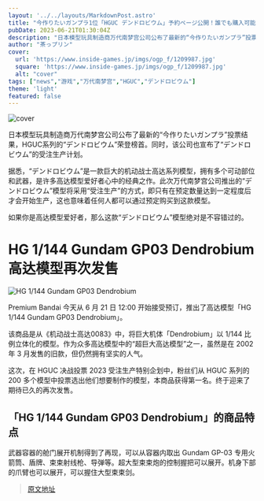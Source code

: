 ```yaml
---
layout: '../../layouts/MarkdownPost.astro'
title: "今作りたいガンプラ1位「HGUC デンドロビウム」予約ページ公開！誰でも購入可能な“受注生産”に"
pubDate: 2023-06-21T01:30:04Z
description: "日本模型玩具制造商万代南梦宫公司公布了最新的“今作りたいガンプラ”投票结果，HGUC系列的“デンドロビウム”荣登榜首。同时，该公司也宣布了“デンドロビウム”的受注生产计划。"
author: "茶っプリン"
cover:
  url: 'https://www.inside-games.jp/imgs/ogp_f/1209987.jpg'
  square: 'https://www.inside-games.jp/imgs/ogp_f/1209987.jpg'
  alt: "cover"
tags: ["news","游戏","万代南梦宫","HGUC","デンドロビウム"]
theme: 'light'
featured: false
---
```


![cover](https://www.inside-games.jp/imgs/ogp_f/1209987.jpg)

日本模型玩具制造商万代南梦宫公司公布了最新的“今作りたいガンプラ”投票结果，HGUC系列的“デンドロビウム”荣登榜首。同时，该公司也宣布了“デンドロビウム”的受注生产计划。

据悉，“デンドロビウム”是一款巨大的机动战士高达系列模型，拥有多个可动部位和武器，是许多高达模型爱好者心中的经典之作。此次万代南梦宫公司推出的“デンドロビウム”模型将采用“受注生产”的方式，即只有在预定数量达到一定程度后才会开始生产，这也意味着任何人都可以通过预定购买到这款模型。

如果你是高达模型爱好者，那么这款“デンドロビウム”模型绝对是不容错过的。

# HG 1/144 Gundam GP03 Dendrobium 高达模型再次发售

![HG 1/144 Gundam GP03 Dendrobium](https://www.inside-games.jp/imgs/zoom/1209982.jpg)

Premium Bandai 今天从 6 月 21 日 12:00 开始接受预订，推出了高达模型「HG 1/144 Gundam GP03 Dendrobium」。

该商品是从《机动战士高达0083》中，将巨大机体「Dendrobium」以 1/144 比例立体化的模型。作为众多高达模型中的“超巨大高达模型”之一，虽然是在 2002 年 3 月发售的旧款，但仍然拥有坚实的人气。

这次，在 HGUC 决战投票 2023 受注生产特别企划中，粉丝们从 HGUC 系列的 200 多个模型中投票选出他们想要制作的模型，本商品获得第一名。终于迎来了期待已久的再次发售。

## 「HG 1/144 Gundam GP03 Dendrobium」的商品特点

武器容器的舱门展开机制得到了再现，可以从容器内取出 Gundam GP-03 专用火箭筒、盾牌、束束射线枪、导弹等。超大型束束炮的控制握把可以展开。机身下部的爪臂也可以展开，可以握住大型束束剑。

>[原文地址](https://www.inside-games.jp/article/2023/06/21/146685.html)  